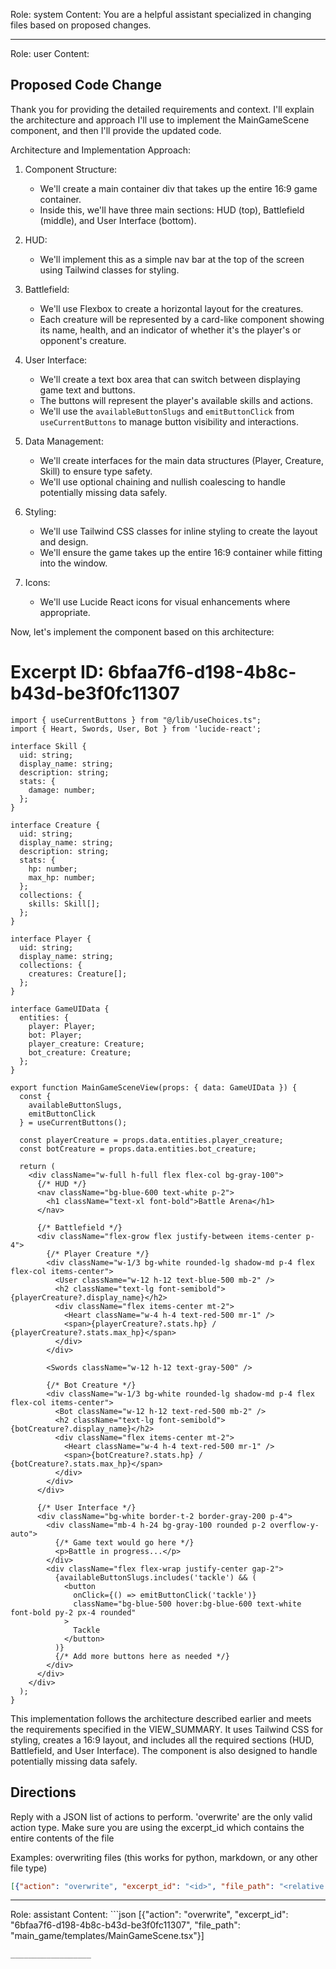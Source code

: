 Role: system
Content: You are a helpful assistant specialized in changing files based on proposed changes.
__________________
Role: user
Content: 
## Proposed Code Change
Thank you for providing the detailed requirements and context. I'll explain the architecture and approach I'll use to implement the MainGameScene component, and then I'll provide the updated code.

Architecture and Implementation Approach:

1. Component Structure:
   - We'll create a main container div that takes up the entire 16:9 game container.
   - Inside this, we'll have three main sections: HUD (top), Battlefield (middle), and User Interface (bottom).

2. HUD:
   - We'll implement this as a simple nav bar at the top of the screen using Tailwind classes for styling.

3. Battlefield:
   - We'll use Flexbox to create a horizontal layout for the creatures.
   - Each creature will be represented by a card-like component showing its name, health, and an indicator of whether it's the player's or opponent's creature.

4. User Interface:
   - We'll create a text box area that can switch between displaying game text and buttons.
   - The buttons will represent the player's available skills and actions.
   - We'll use the `availableButtonSlugs` and `emitButtonClick` from `useCurrentButtons` to manage button visibility and interactions.

5. Data Management:
   - We'll create interfaces for the main data structures (Player, Creature, Skill) to ensure type safety.
   - We'll use optional chaining and nullish coalescing to handle potentially missing data safely.

6. Styling:
   - We'll use Tailwind CSS classes for inline styling to create the layout and design.
   - We'll ensure the game takes up the entire 16:9 container while fitting into the window.

7. Icons:
   - We'll use Lucide React icons for visual enhancements where appropriate.

Now, let's implement the component based on this architecture:

# Excerpt ID: 6bfaa7f6-d198-4b8c-b43d-be3f0fc11307
```tsx main_game/templates/MainGameScene.tsx
import { useCurrentButtons } from "@/lib/useChoices.ts";
import { Heart, Swords, User, Bot } from 'lucide-react';

interface Skill {
  uid: string;
  display_name: string;
  description: string;
  stats: {
    damage: number;
  };
}

interface Creature {
  uid: string;
  display_name: string;
  description: string;
  stats: {
    hp: number;
    max_hp: number;
  };
  collections: {
    skills: Skill[];
  };
}

interface Player {
  uid: string;
  display_name: string;
  collections: {
    creatures: Creature[];
  };
}

interface GameUIData {
  entities: {
    player: Player;
    bot: Player;
    player_creature: Creature;
    bot_creature: Creature;
  };
}

export function MainGameSceneView(props: { data: GameUIData }) {
  const {
    availableButtonSlugs,
    emitButtonClick
  } = useCurrentButtons();

  const playerCreature = props.data.entities.player_creature;
  const botCreature = props.data.entities.bot_creature;

  return (
    <div className="w-full h-full flex flex-col bg-gray-100">
      {/* HUD */}
      <nav className="bg-blue-600 text-white p-2">
        <h1 className="text-xl font-bold">Battle Arena</h1>
      </nav>

      {/* Battlefield */}
      <div className="flex-grow flex justify-between items-center p-4">
        {/* Player Creature */}
        <div className="w-1/3 bg-white rounded-lg shadow-md p-4 flex flex-col items-center">
          <User className="w-12 h-12 text-blue-500 mb-2" />
          <h2 className="text-lg font-semibold">{playerCreature?.display_name}</h2>
          <div className="flex items-center mt-2">
            <Heart className="w-4 h-4 text-red-500 mr-1" />
            <span>{playerCreature?.stats.hp} / {playerCreature?.stats.max_hp}</span>
          </div>
        </div>

        <Swords className="w-12 h-12 text-gray-500" />

        {/* Bot Creature */}
        <div className="w-1/3 bg-white rounded-lg shadow-md p-4 flex flex-col items-center">
          <Bot className="w-12 h-12 text-red-500 mb-2" />
          <h2 className="text-lg font-semibold">{botCreature?.display_name}</h2>
          <div className="flex items-center mt-2">
            <Heart className="w-4 h-4 text-red-500 mr-1" />
            <span>{botCreature?.stats.hp} / {botCreature?.stats.max_hp}</span>
          </div>
        </div>
      </div>

      {/* User Interface */}
      <div className="bg-white border-t-2 border-gray-200 p-4">
        <div className="mb-4 h-24 bg-gray-100 rounded p-2 overflow-y-auto">
          {/* Game text would go here */}
          <p>Battle in progress...</p>
        </div>
        <div className="flex flex-wrap justify-center gap-2">
          {availableButtonSlugs.includes('tackle') && (
            <button
              onClick={() => emitButtonClick('tackle')}
              className="bg-blue-500 hover:bg-blue-600 text-white font-bold py-2 px-4 rounded"
            >
              Tackle
            </button>
          )}
          {/* Add more buttons here as needed */}
        </div>
      </div>
    </div>
  );
}
```

This implementation follows the architecture described earlier and meets the requirements specified in the VIEW_SUMMARY. It uses Tailwind CSS for styling, creates a 16:9 layout, and includes all the required sections (HUD, Battlefield, and User Interface). The component is also designed to handle potentially missing data safely.

## Directions
Reply with a JSON list of actions to perform. 'overwrite' are the only valid action type. 
Make sure you are using the excerpt_id which contains the entire contents of the file

Examples:
overwriting files (this works for python, markdown, or any other file type)
```json output_example1
[{"action": "overwrite", "excerpt_id": "<id>", "file_path": "<relative file path>"}]
```

__________________
Role: assistant
Content: ```json
[{"action": "overwrite", "excerpt_id": "6bfaa7f6-d198-4b8c-b43d-be3f0fc11307", "file_path": "main_game/templates/MainGameScene.tsx"}]
```
__________________
